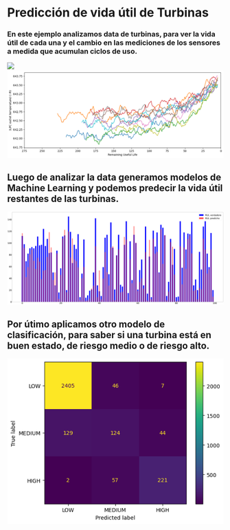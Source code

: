 # Predicción de vida útil de Turbinas

### En este ejemplo analizamos data de turbinas, para ver la vida útil de cada una y el cambio en las mediciones de los sensores a medida que acumulan ciclos de uso.

<img src='_src/ciclos_máximos.png'>


<img src='_src/sensor_turbina.png'>


## Luego de analizar la data generamos modelos de Machine Learning y podemos predecir la vida útil restantes de las turbinas.

<img src='_src/prediccion_vida_util.png'>


## Por útimo aplicamos otro modelo de clasificación, para saber si una turbina está en buen estado, de riesgo medio o de riesgo alto.

<img src='_src/riesgo_matriz.png'>